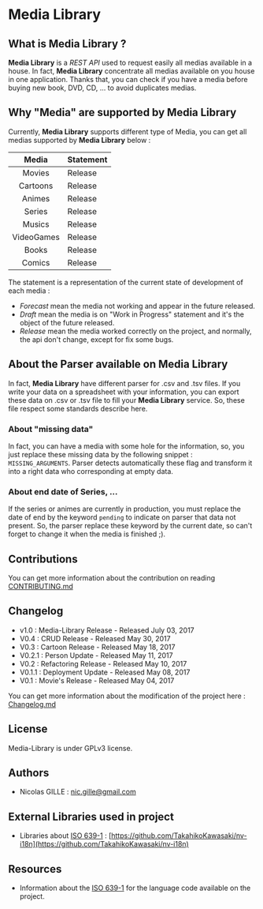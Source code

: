 # Media Library

## What is Media Library ?
**Media Library** is a _REST API_ used to request easily all medias available in a house.
In fact, **Media Library** concentrate all medias available on you house in one application.
Thanks that, you can check if you have a media before buying new book, DVD, CD, ... to avoid duplicates medias.

## Why "Media" are supported by Media Library
Currently, **Media Library** supports different type of Media, you can get all medias supported by **Media Library** below :

| Media      | Statement |
| :---------:|-----------|
| Movies     | Release   |
| Cartoons   | Release   |
| Animes     | Release   |
| Series     | Release   |
| Musics     | Release   |
| VideoGames | Release   |
| Books      | Release   |
| Comics     | Release   |

The statement is a representation of the current state of development of each media :
- _Forecast_ mean the media not working and appear in the future released.
- _Draft_ mean the media is on "Work in Progress" statement and it's the object of the future released.
- _Release_ mean the media worked correctly on the project, and normally, the api don't change, except for fix some bugs.

## About the Parser available on Media Library
In fact, **Media Library** have different parser for .csv and .tsv files.
If you write your data on a spreadsheet with your information, you can export these data on .csv or .tsv file to fill your **Media Library** service.
So, these file respect some standards describe here.

### About "missing data"
In fact, you can have a media with some hole for the information, so, you just replace these missing data by the following snippet : `MISSING_ARGUMENTS`.
Parser detects automatically these flag and transform it into a right data who corresponding at empty data.

### About end date of Series, ...
If the series or animes are currently in production, you must replace the date of end by the keyword `pending` to indicate on parser that data not present.
So, the parser replace these keyword by the current date, so can't forget to change it when the media is finished ;).

## Contributions
You can get more information about the contribution on reading [CONTRIBUTING.md](https://github.com/Kero76/media-library/blob/master/CONTRIBUTING.md)

## Changelog 
- v1.0 : Media-Library Release - Released July 03, 2017
- V0.4 : CRUD Release - Released May 30, 2017
- V0.3 : Cartoon Release - Released May 18, 2017
- V0.2.1 : Person Update - Released May 11, 2017
- V0.2 : Refactoring Release - Released May 10, 2017
- V0.1.1 : Deployment Update - Released May 08, 2017
- V0.1 : Movie's Release - Released May 04, 2017

You can get more information about the modification of the project here : [Changelog.md](https://github.com/Kero76/media-library/blob/master/CHANGELOG.md)

## License 
Media-Library is under GPLv3 license.

## Authors
- Nicolas GILLE : <nic.gille@gmail.com>

## External Libraries used in project
- Libraries about [ISO 639-1](https://en.wikipedia.org/wiki/ISO_639-1) : [https://github.com/TakahikoKawasaki/nv-i18n](https://github.com/TakahikoKawasaki/nv-i18n)

## Resources
- Information about the [ISO 639-1](https://www.iso.org/iso-639-language-codes.html) for the language code available on the project.
